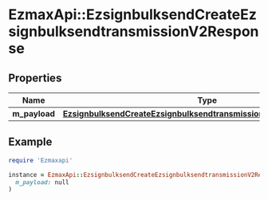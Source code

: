 # EzmaxApi::EzsignbulksendCreateEzsignbulksendtransmissionV2Response

## Properties

| Name | Type | Description | Notes |
| ---- | ---- | ----------- | ----- |
| **m_payload** | [**EzsignbulksendCreateEzsignbulksendtransmissionV2ResponseMPayload**](EzsignbulksendCreateEzsignbulksendtransmissionV2ResponseMPayload.md) |  |  |

## Example

```ruby
require 'Ezmaxapi'

instance = EzmaxApi::EzsignbulksendCreateEzsignbulksendtransmissionV2Response.new(
  m_payload: null
)
```

